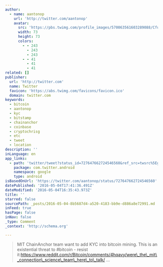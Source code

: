 ```yaml
---
author:
  - name: aantonop
    url: 'http://twitter.com/aantonop'
    avatar:
      src: 'https://pbs.twimg.com/profile_images/570063561603289088/CfuQCX0Y_bigger.png'
      width: 73
      height: 73
      colors:
        - - 243
          - 243
          - 243
        - - 41
          - 41
          - 41
related: []
publisher:
  url: 'http://twitter.com'
  name: Twitter
  favicon: 'https://abs.twimg.com/favicons/favicon.ico'
  domain: twitter.com
keywords:
  - bitcoin
  - aantonop
  - kyc
  - bitstamp
  - chainanchor
  - coinbase
  - cryptochrisg
  - etc
  - tweet
  - location
description: ''
inLanguage: en
app_links:
  - path: 'twitter/tweet?status_id=727647662724546560&ref_src=twsrc%5Egoogle%7Ctwcamp%5Eandroidseo%7Ctwgr%5Estatus%7Ctwterm%5E727647662724546560'
    package: com.twitter.android
    namespace: google
    type: android
isBasedOnUrl: 'https://twitter.com/aantonop/status/727647662724546560'
datePublished: '2016-05-04T17:41:36.491Z'
dateModified: '2016-05-04T16:35:43.973Z'
title: ''
starred: false
sourcePath: _posts/2016-05-04-8b5687d4-a520-4183-bb9e-d886a8e72991.md
inFeed: true
hasPage: false
inNav: false
_type: Comment
_context: 'http://schema.org'

---
```

> MIT ChainAnchor team want to add KYC into bitcoin mining. This is an existential threat to \#bitcoin - resist it:https://www.reddit.com/r/Bitcoin/comments/4hqavy/were\_the\_mit\_connection\_science\_team\_here\_to\_talk/ ...